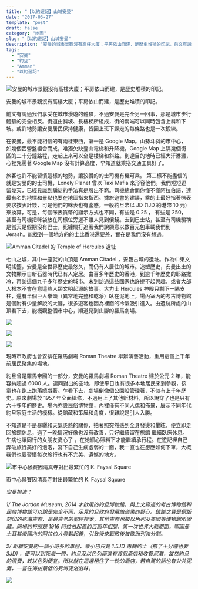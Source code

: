 ```yaml
---
title: "【以約遊記】山城安曼"
date: "2017-03-27"
template: "post"
draft: false
category: "地圖"
slug: "【以約遊記】山城安曼"
description: "安曼的城市景觀沒有高樓大廈；平房依山而建，是歷史堆積的印記。前文有說過我們享受在城市漫遊的體驗，不過安曼是完全另一回事，那是城市步行體驗的完全相反。街道由斜坡、長樓梯所組成，街的兩端可以同時包含上斜和下坡。或許地勢讓安曼居民保持健康，皆因上班下課走的每條路也是一次鍛練。"
tags:
  - "安曼"
  - "約旦"
  - "Amman"
  - "以約遊記"
---
```


![安曼的城市景觀沒有高樓大廈；平房依山而建，是歷史堆積的印記。](images/174cb-1b0e65vda0qdp0uic749i-a.jpeg)

安曼的城市景觀沒有高樓大廈；平房依山而建，是歷史堆積的印記。

前文有說過我們享受在城市漫遊的體驗，不過安曼是完全另一回事，那是城市步行體驗的完全相反。街道由斜坡、長樓梯所組成，街的兩端可以同時包含上斜和下坡。或許地勢讓安曼居民保持健康，皆因上班下課走的每條路也是一次鍛練。

在安曼，最不能相信的有兩樣東西，第一是 Google Map。山勢斗斜的市中心，如幾個西營盤組合而成，唯獨欠缺登山電梯和升降機。Google Map 上隔幾個街區的二十分鐘路程，走起上來可以全是樓梯和斜路。到達目的地時已經大汗淋灕，心裡咒罵著 Google Map 沒有計算高度，早知道就乘搭交通工具好了。

旅客也許不能習慣這樣的地勢，讓狡猾的的士司機有機可乘。 第二樣不能盡信的就是安曼的的士司機，Lonely Planet 曾以 Taxi Mafia 來形容他們。我們短短逗留幾天，已經見識到騙徒的手法真是層出不窮。司機總會問你懂不懂阿拉伯語，連最有名的地標和景點也要在地圖指東指西。據旅遊書的建議，乘的士最好指著咪表要求按表計錢，可是他們的咪表也有盞惑。一般約旦幣以 JD (1JD 約港幣 10 元) 來換算，可是，每個咪表貨幣的顯示方式也不同，有些是 0.25 ， 有些是 250，甚至有司機把咪袋放在司樣位旁邊不讓人見到價錢。去到巴士站，甚至有司機騙稱是當天是假期沒有巴士，死纏爛打追著我們說願意以數百元包車載我們到 Jerash。能找到一個地方的的士比香港還要差，實在是我們沒有想過。

![Amman Citadel 的 Temple of Hercules 遺址](images/d9f40-1memhiqbbetwniv5pqr2sua.jpeg)

七山之城，其中一座就的山頂是 Amman Citadel ，安曼古城的遺址。作為中東文明搖籃，安曼是全世界歷史最悠久，而仍有人居住的城市。追塑歷史，安曼出土的文物顯示自新石器時代已有人定居。由百多年歷史的香港，到逾千年歷史的耶路撒冷，再訪這個九千多年歷史的城市。未到訪過這些國家也許提不起興趣，或者大部人根本不會在意這些人類文明起源的故事。大力士 Hercules 神殿只剩下一隅支柱，還有半個巨人拳頭（異常地完整和乾淨）臥在泥地上，場內室內的考古博物館是個附有少量解說的大廳，很多遊客也因為裡面的冷氣吸引進入。由遺跡所處的山頂看下去，能概觀整個市中心，順道見到山腳的羅馬劇場。

![](images/c64ef-1izqsbic-xyb1jhhbiolbwg.jpeg)

![](images/e8cb7-1jge7n0c6v1rhwuro-zmzia.jpeg)

![](images/5428e-19gjaaoajlkcyinpzsvq-jq.jpeg)

現時市政府也會安排在羅馬劇場 Roman Theatre 舉辦演藝活動，重用這個上千年前居民聚集的場地。

約旦曾是羅馬帝國的一部分，安曼的羅馬劇場 Roman Theatre 建於公元 2 年，能容納超過 6000 人。連同對出的空地，即使平日也有很多本地居民來到參觀，孩童也在跑上跑落嬉戲著。乍看下去，劇場倒像個公園般管理著，不似有上千年歷史。原來劇場於 1957 年全面緝修，不過用上了其他新材料，所以說穿了也是只有六十多年的歷史。場內亦設民俗博物館，內裡僅有不同人偶和佈景，展示不同年代約旦家庭生活的模樣。從館藏和策展和角度，很難說是引人入勝。

不知道是不是暴曬和天氣炎熱的關係，拍著照突然感到全身發燙和暈眩，便立即走回旅館休息，過了一晚情況好像也沒有改善，只好繼續留在旅館 繼續臥床休息。生病也讓同行的女朋友憂心了 ，在她細心照料下才能繼續承行程。在遊記裡自己弄破旅行美好的泡泡，寫下自己生病虛弱的一面，我一直也在想應如何下筆，大概我們也要習慣每次旅行也有不完美、遺憾的地方。

![市中心候賽因清真寺對出最繁忙的 K. Faysal Square](images/8b67f-1-r17h069ijswl-cwn07qfw.jpeg)

市中心候賽因清真寺對出最繁忙的 K. Faysal Square

_安曼拾遺：_

_1/ The Jordan Museum, 2014 才啟用的約旦博物館，與上文寫過的考古博物館和民俗博物館可以說是完全不同，足見約旦政府發展旅遊業的野心。鎮館之寶是銅版刻印的死海古卷，是最古老的聖經抄本，其他古卷也被以色列及美國等博物館所收藏。同場的特展是 1916 阿拉伯起義的百周年相展，第一次世界大戰期間，鄂圖曼土耳其帝國內的阿拉伯人發動起義，引致後來戰敗後被歐洲列強分割。_

_2/ 距離安曼約一個小時多的車程，乘小巴只是 1.5JD 再轉的士（搭了十分鐘也要 3JD) ，便可以到死海一帶。約旦及以色列兩邊有渡假酒店和收費泥灘，當然約旦的消費，較以色列便宜。所以就在這邊租住了一晚的酒店，若自駕的話也有公共泥灘，一嘗在海拔最低的死海泥浴滋味。_

![](images/2c49f-1v_0xt2ibszlpen9tvnomfw.jpeg)
